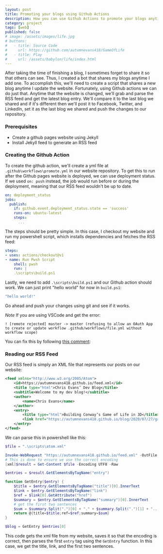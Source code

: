```yaml
---
layout: post
title: Promoting your blogs using Github Actions
description: How you can use Github Actions to promote your blogs anytime you add a blog
category: project
tags: [web]
published: false
# image: /assets/images/life.jpg
# buttons:
#   - title: Source Code
#     url: https://github.com/autumnevans418/GameOfLife
#   - title: Play
#     url: /assets/babylon/life/index.html
---
```

After taking the time of finishing a blog, I sometimes forget to share it so that others can see.  Thus, I created a bot that shares my blogs anytime I add one.
To accomplish this, we'll need to create a script that shares a new blog anytime I update the website.  Fortunately, using Github actions we can do just that.
Anytime that the website is changed, we'll grab and parse the RSS feed and get the latest blog entry.  We'll compare it to the last blog we shared and if it's different then we'll post it to Facebook, Twitter, and LinkedIn, set it as the last blog we shared and push the changes to our repository.

### Prerequisites

- Create a github pages website using Jekyll
- Install Jekyll feed to generate an RSS feed

### Creating the Github Action
To create the github action, we'll create a yml file at `.github\workflows\promote.yml` in our website repository.  To get this to run after the Github pages website is deployed, we can use deployment status.  If we used `on: push` instead, the job would run before or during the deployment, meaning that our RSS feed wouldn't be up to date.
```yml
on: deployment_status
jobs:
  publish:
    if: github.event.deployment_status.state == 'success'
    runs-on: ubuntu-latest
    steps:
      ...
```

The steps should be pretty simple.  In this case, I checkout my website and run my powershell script, which installs dependencies and fetches the RSS feed:
```yml
steps:
- uses: actions/checkout@v1
- name: Run Pwsh Script
    shell: pwsh
    run: |
    .\scripts\build.ps1
```

Lastly, we need to add `.\scripts\build.ps1` and our Github action should work.
We can just print "hello world" for now in `build.ps1`:
```powershell
"hello world!"
```
Go ahead and push your changes using git and see if it works.


*Note*
If you are using VSCode and get the error: 
```
! [remote rejected] master -> master (refusing to allow an OAuth App to create or update workflow .github/workflows/file.yml without workflow scope)
```
You can fix this by following [this comment](https://github.com/gitextensions/gitextensions/issues/4916#issuecomment-557509451):

### Reading our RSS Feed

Our RSS feed is simply an XML file that represents our posts on our website:
```xml
<feed xmlns="http://www.w3.org/2005/Atom">
    <id>https://autumnevans418.github.io/feed.xml</id>
    <title type="html">Chris Evans’ Dev Blog</title>
    <subtitle>Welcome to my dev blog!</subtitle>
    <author>
        <name>Chris Evans</name>
    </author>
    <entry>
        <title type="html">Building Conway’s Game of Life in 3D</title>
        <link href="https://autumnevans418.github.io/blog/2020/07/27/game-of-life" rel="alternate" type="text/html" title="Building Conway's Game of Life in 3D"/>
    </entry>
</feed>
```

We can parse this in powershell like this:

```powershell
$file = ".\scripts\atom.xml"

Invoke-WebRequest "https://autumnevans418.github.io/feed.xml" -OutFile $file
# This is done to ensure we use the correct encoding
[xml]$result = Get-Content $file -Encoding UTF8 -Raw

$entries = $result.GetElementsByTagName("entry")

function GetEntry($entry) {
    $title = $entry.GetElementsByTagName("title")[0].InnerText
    $link = $entry.GetElementsByTagName("link")
    $ref = $link[0].GetAttribute("href")
    $summary = $entry.GetElementsByTagName("summary")[0].InnerText
    # get the first two sentences
    $sum = $summary.Split(".")[0] + "." + $summary.Split(".")[1] + "..."
    return @{title=$title;ref=$ref;summary=$sum}
}

$blog = GetEntry $entries[0]
```

This code gets the xml file from my website, saves it so that the encoding is correct, then parses the first `entry` tag using the `GetEntry` function.  In this case, we get the title, link, and the first two sentences.

